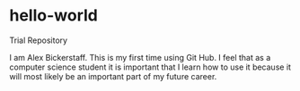 # hello-world
Trial Repository

I am Alex Bickerstaff. This is my first time using Git Hub.  I feel that as a computer science student it is important that I learn how to use it because it will most likely be an important part of my future career.
